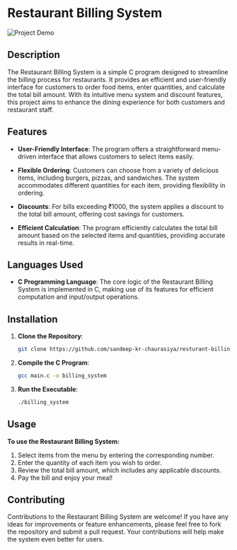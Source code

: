# Restaurant Billing System

![Project Demo](https://media.giphy.com/media/l378bZR7m8cBPj4nO/giphy.gif)

## Description

The Restaurant Billing System is a simple C program designed to streamline the billing process for restaurants. It provides an efficient and user-friendly interface for customers to order food items, enter quantities, and calculate the total bill amount. With its intuitive menu system and discount features, this project aims to enhance the dining experience for both customers and restaurant staff.

## Features

- **User-Friendly Interface**: The program offers a straightforward menu-driven interface that allows customers to select items easily.

- **Flexible Ordering**: Customers can choose from a variety of delicious items, including burgers, pizzas, and sandwiches. The system accommodates different quantities for each item, providing flexibility in ordering.

- **Discounts**: For bills exceeding ₹1000, the system applies a discount to the total bill amount, offering cost savings for customers.

- **Efficient Calculation**: The program efficiently calculates the total bill amount based on the selected items and quantities, providing accurate results in real-time.

## Languages Used

- **C Programming Language**: The core logic of the Restaurant Billing System is implemented in C, making use of its features for efficient computation and input/output operations.

## Installation

1. **Clone the Repository**: 
   ```bash
   git clone https://github.com/sandeep-kr-chaurasiya/resturant-billing-system.git

2. **Compile the C Program**:
   ```bash
   gcc main.c -o billing_system

3. **Run the Executable**:
   ```bash
   ./billing_system
   
## Usage

**To use the Restaurant Billing System:**
1. Select items from the menu by entering the corresponding number.
2. Enter the quantity of each item you wish to order.
3. Review the total bill amount, which includes any applicable discounts.
4. Pay the bill and enjoy your meal!

## Contributing
Contributions to the Restaurant Billing System are welcome! If you have any ideas for improvements or feature enhancements, please feel free to fork the repository and submit a pull request. Your contributions will help make the system even better for users.
